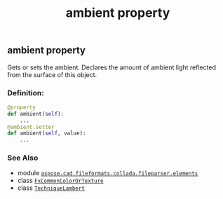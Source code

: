 ﻿---
title: ambient property
second_title: Aspose.CAD for Python via .NET API References
description: 
type: docs
weight: 30
url: /python-net/aspose.cad.fileformats.collada.fileparser.elements/techniquelambert/ambient/
is_root: false
---

## ambient property


Gets or sets the ambient.
Declares the amount of ambient light reflected from the surface of this object.
### Definition:
```python
@property
def ambient(self):
    ...
@ambient.setter
def ambient(self, value):
    ...
```

### See Also
* module [`aspose.cad.fileformats.collada.fileparser.elements`](../../)
* class [`FxCommonColorOrTexture`](/cad/python-net/aspose.cad.fileformats.collada.fileparser.elements/fxcommoncolorortexture)
* class [`TechniqueLambert`](/cad/python-net/aspose.cad.fileformats.collada.fileparser.elements/techniquelambert)
